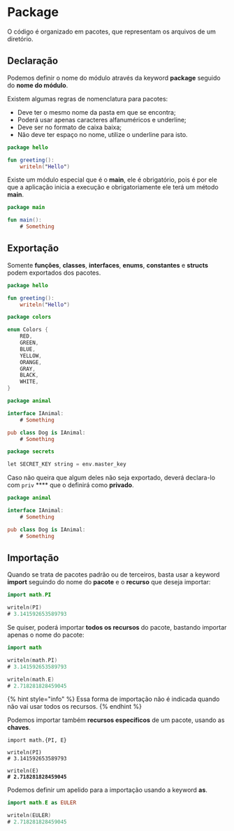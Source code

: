 # Package

O código é organizado em pacotes, que representam os arquivos de um diretório.

## Declaração

Podemos definir o nome do módulo através da keyword **package** seguido do **nome do módulo**.

Existem algumas regras de nomenclatura para pacotes:

* Deve ter o mesmo nome da pasta em que se encontra;
* Poderá usar apenas caracteres alfanuméricos e underline;
* Deve ser no formato de caixa baixa;
* Não deve ter espaço no nome, utilize o underline para isto.

```kotlin
package hello

fun greeting():
    writeln("Hello")
```

Existe um módulo especial que é o **main**, ele é obrigatório, pois é por ele que a aplicação inicia a execução e obrigatoriamente ele terá um método **main**.

```kotlin
package main

fun main():
    # Something
```

## Exportação

Somente **funções**, **classes**, **interfaces**, **enums**, **constantes** e **structs** podem exportados dos pacotes.

```kotlin
package hello

fun greeting():
    writeln("Hello")
```

```kotlin
package colors

enum Colors {
    RED,
    GREEN,
    BLUE,
    YELLOW,
    ORANGE,
    GRAY,
    BLACK,
    WHITE,
}
```

```kotlin
package animal

interface IAnimal:
    # Something

pub class Dog is IAnimal:
    # Something
```

```kotlin
package secrets

let SECRET_KEY string = env.master_key
```

Caso não queira que algum deles não seja exportado, deverá declara-lo com `priv` **** que o definirá como **privado**.

```kotlin
package animal

interface IAnimal:
    # Something

pub class Dog is IAnimal:
    # Something
```

## Importação

Quando se trata de pacotes padrão ou de terceiros, basta usar a keyword **import** seguindo do nome do **pacote** e o **recurso** que deseja importar:

```kotlin
import math.PI

writeln(PI)
# 3.141592653589793
```

Se quiser, poderá importar **todos os recursos** do pacote, bastando importar apenas o nome do pacote:

```kotlin
import math

writeln(math.PI)
# 3.141592653589793

writeln(math.E)
# 2.718281828459045
```

{% hint style="info" %}
Essa forma de importação não é indicada quando não vai usar todos os recursos.
{% endhint %}

Podemos importar também **recursos específicos** de um pacote, usando as **chaves**.

<pre class="language-kotlin"><code class="lang-kotlin">import math.{PI, E}

writeln(PI)
# 3.141592653589793

writeln(E)
<strong># 2.718281828459045
</strong></code></pre>

Podemos definir um apelido para a importação usando a keyword **as**.

```kotlin
import math.E as EULER

writeln(EULER)
# 2.718281828459045
```
